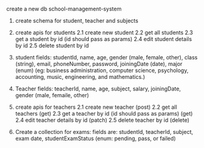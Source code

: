 create a new db school-management-system

1. create schema for student, teacher and subjects

2. create apis for students
   2.1 create new student
   2.2 get all students
   2.3 get a student by id (id should pass as params)
   2.4 edit student details by id
   2.5 delete student by id

3. student fields: studentId, name, age, gender (male, female, other), class (string), email, phoneNumber, password, joiningDate (date), major (enum) (eg: business administration, computer science, psychology, accounting, music, engineering, and mathematics.)

4. Teacher fields: teacherId, name, age, subject, salary, joiningDate, gender (male, femaile, other)
5. create apis for teachers
   2.1 create new teacher (post)
   2.2 get all teachers (get)
   2.3 get a teacher by id (id should pass as params) (get)
   2.4 edit teacher details by id (patch)
   2.5 delete teacher by id (delete)

6. Create a collection for exams:
   fields are: studentId, teacherId, subject, exam date, studentExamStatus (enum: pending, pass, or failed)
